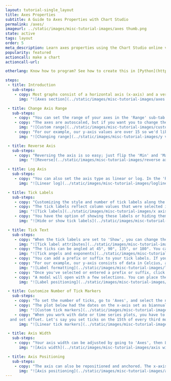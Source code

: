 ```yaml
---
layout: tutorial-single_layout
title: Axes Properties
subtitle: A Guide to Axes Properties with Chart Studio
permalink: /axes/
imageurl: ../static/images/misc-tutorial-images/axes thumb.png
state: active
tags: layout
order: 5
meta_description: Learn axes properties using the Chart Studio online visualization tool.
popularity: featured
actioncall: make a chart
actioncall-url:

otherlang: Know how to program? See how to create this in [Python](https://plot.ly/python/axes/) or [R](https://plot.ly/r/axes/).

steps:
 - title: Introduction
   sub-steps:
    - copy: Most graphs consist of a horizontal axis (x-axis) and a vertical axis (y-axis) to display their data. This tutorial will show you different ways you can define axes properties. All the attributes in this tutorial are found in the online [workspace](https://plot.ly/create/) in the 'Axes' section, under STYLE."
      img: "![Axes section](../static/images/misc-tutorial-images/axes section.png)"

 - title: Change Axis Range
   sub-steps:
    - copy: "You can set the range of your axes in the 'Range' sub-tab."
    - copy: "The axes are autoscaled, but if you want you to change the range of your axes, click 'Custom Range' under 'Selection'."
      img: "![Custom range](../static/images/misc-tutorial-images/custom range.png)"
    - copy: "For our example, our y-axis values are over 15 so we'd like our y-axis to start at 10 (our minimum value). We'll click on 'Y' and then enter the minimum value in the 'Min' field. This can be done if we have a maximum value, by entering it in the 'Max' field."
      img: "![Changing range](../static/images/misc-tutorial-images/y value range.gif)"

 - title: Reverse Axis
   sub-steps:
    - copy: "Reversing the axis is so easy; just flip the 'Min' and 'Max' values. The animated image below shows that when we switch the 'Min' and 'Max' values, the axis is reversed."
      img: "![Reverse](../static/images/misc-tutorial-images/reverse axis.gif)"

 - title: Log Axis
   sub-steps:
    - copy: "You can also set the axis type as linear or log. In the 'Range' sub-tab, select the desired axis, then click 'Linear' or 'Log' under 'Axis Type'."
      img: "![Linear log](../static/images/misc-tutorial-images/loglinear.gif)"

 - title: Tick Labels
   sub-steps:
    - copy: "Customizing the style and number of tick labels along the axes can help highlight particular aspects of your data."
    - copy: "The tick labels reflect column values that were selected in your trace(s)."
      img: "![Tick labels](../static/images/misc-tutorial-images/x axis tick labels.png)"
    - copy: "You have the option of showing these labels or hiding them. Go to 'Axes', then 'Tick Labels' and depending on the axis you want to change, select X, Y, or 'ALL'. The default is 'SHOW' but click 'Hide' if you don't wish to display them."
      img: "![Hide or show tick labels](../static/images/misc-tutorial-images/tick labels.gif)"

 - title: Tick Text
   sub-steps:
    - copy: "When the tick labels are set to 'Show', you can change their typeface, font size and font color. Note that certain colors and typefaces are only available with a PRO subscription. Click [here](https://plot.ly/products/cloud/) to upgrade!"
      img: "![Tick label attributes](../static/images/misc-tutorial-images/tick label attributes.png)"
    - copy: "The ticks can be angled at 45°, 90°, 135°, or 180°. You can also add exponents, but it'll only work if your axes consist of numerical data."
      img: "![Tick angels and exponents](../static/images/misc-tutorial-images/angle and exponents.gif)"
    - copy: "You can add a prefix or suffix to your tick labels. If yours isn't listed, click on 'Custom' and type it in the field."
    - copy: "For our example, our y-axis consists of data in Celcius, and our x-axis is in minutes. 'Minutes' isn't listed, so we'll select 'Custom' and type it in."
      img: "![Label formatting](../static/images/misc-tutorial-images/label formatting.gif)"
    - copy: "Once you've selected or entered a prefix or suffix, click the icon next to 'Label Positioning'."
    - copy: "A modal will open with a few selections. You can place the prefix or suffix for the first or last tick label, all ticks, or none."
      img: "![Label positioning](../static/images/misc-tutorial-images/label positioning.gif)"

 - title: Customize Number of Tick Markers
   sub-steps:
    - copy: "To set the number of ticks, go to 'Axes', and select the number from either 'Tick Labels' or 'Tick Markers'. The markers are hidden under 'Tick Markers' by default, so click 'Inside or 'Outside' to view the options. You can set them as 'Linear' or 'Custom' in the same section."
    - copy: "The plot below had the dates on the x-axis set as biannual. We'd like to show every consecutive year, so we select 'Custom' and enter the desired number of markers in the field."
      img: "![Custom tick markers](../static/images/misc-tutorial-images/custom tick markers.png)"
    - copy: "When you work with date or time series plots, you have to convert the date for the step size
  and set offset. Let's say you set ticks on the 15th of every third month, set the 'Step Size' to '2000-01-15' and 'Step Offset' to 'M3'. To set ticks every 4 years, set it to 'M48'. Our plot display our data every year, so it's been set to 'M12'. For more information, visit [this](http://help.plot.ly/make-a-time-series-graph/) page."
      img: "![Linear tick markers](../static/images/misc-tutorial-images/linear tick markers.png)"

 - title: Axis Width
   sub-steps:
    - copy: "Your axis width can be adjusted by going to 'Axes', then Layout'. Use the arrows to adjust the start and end position, or type the percentage in the empty field."
      img: "![Axis width](../static/images/misc-tutorial-images/axis width.gif)"

 - title: Axis Positioning
   sub-steps:
    - copy: "The axis can also be repositioned and anchored. The x-axis can stay at the bottom or be moved to the top, and the y-axis can be moved to the left or right. If left 'Unanchored', they can be positioned vertically or horizontally by adjusting the percentage."
      img: "![Axis positioning](../static/images/misc-tutorial-images/axis positioning.gif)"
---
```

